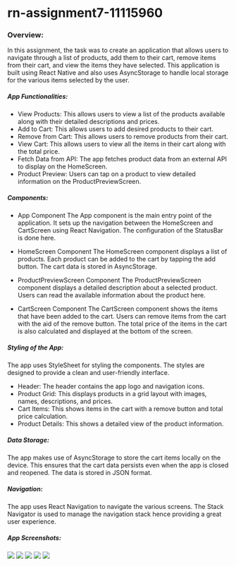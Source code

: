 # rn-assignment7-11115960
### Overview:
In this assignment, the task was to create an application that allows users to navigate through a list of products, add them to their cart, remove items from their cart, and view the items they have selected. This application is built using React Native and also uses AsyncStorage to handle local storage for the various items selected by the user.

##### App Functionalities:
* View Products:
This allows users to view a list of the products available along with their detailed descriptions and prices.
* Add to Cart:
This allows users to add desired products to their cart.
* Remove from Cart:
This allows users to remove products from their cart.
* View Cart:
This allows users to view all the items in their cart along with the total price.
* Fetch Data from API:
The app fetches product data from an external API to display on the HomeScreen.
* Product Preview:
Users can tap on a product to view detailed information on the ProductPreviewScreen.

##### Components:

* App Component
The App component is the main entry point of the application. It sets up the navigation between the HomeScreen and CartScreen using React Navigation. The configuration of the StatusBar is done here.

* HomeScreen Component
The HomeScreen component displays a list of products. Each product can be added to the cart by tapping the add button. The cart data is stored in AsyncStorage.

* ProductPreviewScreen Component
The ProductPreviewScreen component displays a detailed description about a selected product. Users can read the available information about the product here.

* CartScreen Component
The CartScreen component shows the items that have been added to the cart. Users can remove items from the cart with the aid of the remove button. The total price of the items in the cart is also calculated and displayed at the bottom of the screen.

##### Styling of the App:
The app uses StyleSheet for styling the components. The styles are designed to provide a clean and user-friendly interface. 

* Header:
 The header contains the app logo and navigation icons.
* Product Grid:
 This displays products in a grid layout with images, names, descriptions, and prices.
* Cart Items:
 This shows items in the cart with a remove button and total price calculation.
* Product Details:
This shows a detailed view of the product information.
##### Data Storage:
The app makes use of AsyncStorage to store the cart items locally on the device. This ensures that the cart data persists even when the app is closed and reopened. The data is stored in JSON format.

##### Navigation:
The app uses React Navigation to navigate the various screens. The Stack Navigator is used to manage the navigation stack hence providing a great user experience.

##### App Screenshots:
![](/shots/homescreen.jpg)
![](/shots/view.jpg)
![](/shots/checkout.jpg)
![](/shots/details.jpg)
![](/shots/details1.jpg)
